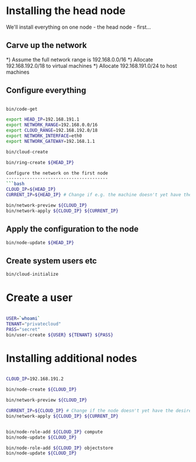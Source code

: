 Installing the head node
=========================

We'll install everything on one node - the head node - first...

Carve up the network
--------------------

*) Assume the full network range is 192.168.0.0/16
*) Allocate 192.168.192.0/18 to virtual machines
*) Allocate 192.168.191.0/24 to host machines

Configure everything
--------------------

```bash

bin/code-get

export HEAD_IP=192.168.191.1
export NETWORK_RANGE=192.168.0.0/16
export CLOUD_RANGE=192.168.192.0/18
export NETWORK_INTERFACE=eth0
export NETWORK_GATEWAY=192.168.1.1

bin/cloud-create 

bin/ring-create ${HEAD_IP}

Configure the network on the first node
---------------------------------------
```bash
CLOUD_IP=${HEAD_IP}
CURRENT_IP=${HEAD_IP} # Change if e.g. the machine doesn't yet have the correct IP

bin/network-preview ${CLOUD_IP}
bin/network-apply ${CLOUD_IP} ${CURRENT_IP}
```

Apply the configuration to the node
-----------------------------------
```bash
bin/node-update ${HEAD_IP}
```

Create system users etc
-----------------------
```bash
bin/cloud-initialize
```

Create a user
=============

```bash

USER=`whoami`
TENANT="privatecloud"
PASS="secret"
bin/user-create ${USER} ${TENANT} ${PASS}

```

Installing additional nodes
===========================

```bash

CLOUD_IP=192.168.191.2

bin/node-create ${CLOUD_IP}

bin/network-preview ${CLOUD_IP}

CURRENT_IP=${CLOUD_IP} # Change if the node doesn't yet have the desired IP
bin/network-apply ${CLOUD_IP} ${CURRENT_IP}


bin/node-role-add ${CLOUD_IP} compute
bin/node-update ${CLOUD_IP}

bin/node-role-add ${CLOUD_IP} objectstore
bin/node-update ${CLOUD_IP}

```